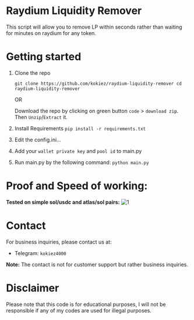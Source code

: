 # Raydium Liquidity Remover
This script will allow you to remove LP within seconds rather than waiting for minutes on raydium for any token.

# Getting started
1. Clone the repo

   `git clone https://github.com/kokiez/raydium-liquidity-remover
   cd raydium-liquidity-remover`
   
   OR
   
    Download the repo by clicking on green button `code` > `download zip`. Then `Unzip`/`Extract` it.

3. Install Requirements
 `pip install -r requirements.txt`

4. Edit the config.ini...
5. Add your `wallet private key` and `pool id` to main.py
6. Run main.py by the following command:
 `python main.py`

# Proof and Speed of working:
**Tested on simple sol/usdc and atlas/sol pairs:**
![1](https://github.com/kokiez/raydium-liquidity-remover/assets/105941365/cdc5ad00-b7e4-44bb-9543-301361ac6d8f)



# Contact
For business inquiries, please contact us at:
 - Telegram: `kokiez4000`
 
**Note:** The contact is not for customer support but rather business inquiries.

# Disclaimer
Please note that this code is for educational purposes, I will not be responsible if any of my codes are used for illegal purposes.
